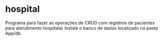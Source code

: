 # hospital
Programa para fazer as operações de CRUD com registros de pacientes para atendimento hospitalar
Instale o banco de dados localizado na pasta App/db
